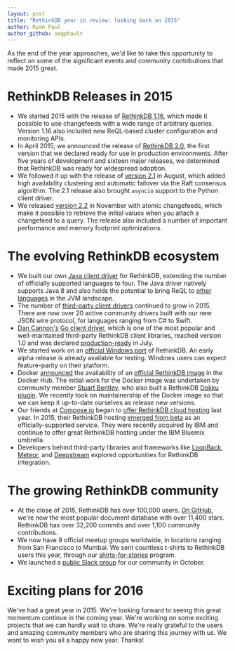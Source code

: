 ```yaml
---
layout: post
title: "RethinkDB year in review: looking back on 2015"
author: Ryan Paul
author_github: segphault
---
```


As the end of the year approaches, we'd like to take this opportunity to
reflect on some of the significant events and community contributions that
made 2015 great.

# RethinkDB Releases in 2015

* We started 2015 with the release of [RethinkDB 1.16][release116], which
made it possible to use changefeeds with a wide range of arbitrary
queries. Version 1.16 also included new ReQL-based cluster configuration
and monitoring APIs.
* In April 2015, we announced the release of [RethinkDB 2.0][release2],
the first version that we declared ready for use in production
environments. After five years of development and sixteen major
releases, we determined that RethinkDB was ready for widespread
adoption.
* We followed it up with the release of [version 2.1][release21] in
August, which added high availability clustering and automatic failover
via the Raft consensus algorithm. The 2.1 release also brought `asyncio`
support to the Python client driver.
* We released [version 2.2][release22] in November with atomic
changefeeds, which make it possible to retrieve the initial values when
you attach a changefeed to a query. The release also included a number
of important performance and memory footprint optimizations.

<!--more-->

# The evolving RethinkDB ecosystem

* We built our own [Java client driver][java-driver] for RethinkDB,
extending the number of officially supported languages to four. The Java
driver natively supports Java 8 and also holds the potential to bring
ReQL to [other languages][alt-jvm] in the JVM landscape.
* The number of [third-party client drivers][drivers] continued to grow
in 2015. There are now over 20 active community drivers built with our new
JSON wire protocol, for languages ranging from C# to Swift.
* [Dan Cannon's][dan-cannon] [Go client driver][go-driver], which is one
of the most popular and well-maintained third-party RethinkDB client
libraries, reached version 1.0 and was declared
[production-ready][go-production] in July.
* We started work on an [official Windows port][windows-port] of
RethinkDB. An early alpha release is already available for testing.
Windows users can expect feature-parity on their platform.
* Docker [announced][docker-announce] the availability of an [official
RethinkDB image][docker-official] in the Docker Hub. The initial work
for the Docker image was undertaken by community member
[Stuart Bentley][stuart-bentley], who also built a RethinkDB
[Dokku plugin][dokku-plugin]. We recently took on maintainership of
the Docker image so that we can keep it up-to-date ourselves as
release new versions.
* Our friends at [Compose.io][compose] began to [offer RethinkDB cloud
hosting][rethinkdb-hosting] last year. In 2015, their RethinkDB hosting
[emerged from beta][compose-official] as an officially-supported
service. They were recently acquired by IBM and continue to offer great
RethinkDB hosting under the IBM Bluemix umbrella.
* Developers behind third-party libraries and frameworks like
[LoopBack][loopback], [Meteor][meteor], and [Deepstream][deepstream]
explored opportunities for RethinkDB integration.

# The growing RethinkDB community

* At the close of 2015, RethinkDB has over 100,000 users. [On GitHub][gh],
we're now the most popular document database with over 11,400 stars.
RethinkDB has over 32,200 commits and over 1,100 community
contributions.
* We now have 9 official meetup groups worldwide, in locations ranging
from San Francisco to Mumbai. We sent countless t-shirts to RethinkDB
users this year, through our [shirts-for-stories][shirts] program.
* We launched a [public Slack group][rethink-slack] for our community in
October.

# Exciting plans for 2016

We've had a great year in 2015. We're looking forward to seeing this great
momentum continue in the coming year. We're working on some exciting
projects that we can hardly wait to share. We're really grateful to the
users and amazing community members who are sharing this journey with us.
We want to wish you all a happy new year. Thanks!

[release116]: /blog/1.16-release/
[release2]: /blog/2.0-release
[release21]: /blog/2.1-release
[release22]: /blog/2.2-release
[java-driver]: /blog/official-java-driver/
[alt-jvm]: /blog/alt-jvm-driver/
[drivers]: /docs/install-drivers/
[go-driver]: https://github.com/dancannon/gorethink
[dan-cannon]: https://twitter.com/_dancannon
[go-production]: /blog/go-production-ready/
[docker-announce]: /blog/docker-repo/
[docker-official]: https://registry.hub.docker.com/_/rethinkdb/
[stuart-bentley]: https://github.com/stuartpb
[dokku-plugin]: /blog/dokku-deployment/
[compose]: http://compose.io
[rethinkdb-hosting]: /blog/compose/
[compose-official]: /blog/compose-2.1/
[loopback]: https://strongloop.com/strongblog/rethinkdb-connector-loopback-node-js-framework/
[meteor]: /blog/meteor-loopback-integration/
[deepstream]: /blog/deepstream/
[windows-port]: https://github.com/rethinkdb/rethinkdb/issues/1100
[gh]: https://github.com/rethinkdb/rethinkdb
[shirts]: https://www.rethinkdb.com/community/shirts-for-stories/
[rethink-slack]: /blog/community-slack/
